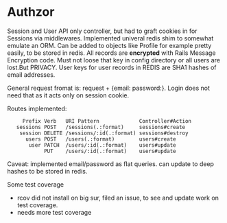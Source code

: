 # Authzor

Session and User API only controller, but had to graft cookies in for Sessions via middlewares. 
Implemented univeral redis shim to somewhat emulate an ORM. 
Can be added to objects like Profile for example pretty easily, to be stored in redis.
All records are **encrypted** with Rails Message Encryption code. Must not loose that key in config directory or all users are lost.But PRIVACY.
User keys for user records in REDIS are SHA1 hashes of email addresses.

General request fromat is: request + {email: password:}. Login does not need that as it acts only on session cookie.

Routes implemented:
```
     Prefix Verb   URI Pattern             Controller#Action
   sessions POST   /sessions(.:format)     sessions#create
    session DELETE /sessions/:id(.:format) sessions#destroy
      users POST   /users(.:format)        users#create
       user PATCH  /users/:id(.:format)    users#update
            PUT    /users/:id(.:format)    users#update
```
Caveat: implemented email/password as flat queries. can update to deep hashes to be stored in redis.

Some test coverage
* rcov did not install on big sur, filed an issue, to see and update work on test coverage.
* needs more test coverage
